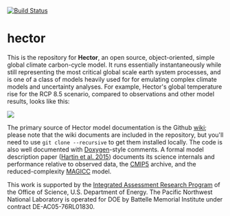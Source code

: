 [![Build Status](https://travis-ci.org/JGCRI/hector.svg?branch=master)](https://travis-ci.org/JGCRI/hector)

hector
======

This is the repository for **Hector**, an open source, object-oriented, simple global climate carbon-cycle model. It  runs essentially instantaneously while still representing the most critical global scale earth system processes, and is one of a class of models heavily used for for emulating complex climate models and uncertainty analyses. For example, Hector's global temperature rise for the RCP 8.5 scenario, compared to observations and other model results, looks like this:

![](https://github.com/JGCRI/hector/wiki/rcp85.png)

The primary source of Hector model documentation is the Github [wiki](https://github.com/JGCRI/hector/wiki); please note that the wiki documents are included in the repository, but you'll need to use `git clone --recursive` to get them installed locally. The code is also well documented with [Doxygen](http://doxygen.org)-style comments. A formal model description paper ([Hartin et al. 2015](http://www.geosci-model-dev.net/8/939/2015/gmd-8-939-2015.html)) documents its science internals and performance relative to observed data, the [CMIP5](http://cmip-pcmdi.llnl.gov/cmip5/) archive, and the reduced-complexity [MAGICC](http://www.magicc.org) model.

This work is supported by the [Integrated Assessment Research Program](http://science.energy.gov/ber/research/cesd/integrated-assessment-of-global-climate-change/) of the Office of Science, U.S. Department of Energy. The Pacific Northwest National Laboratory is operated for DOE by Battelle Memorial Institute under contract DE-AC05-76RL01830.
